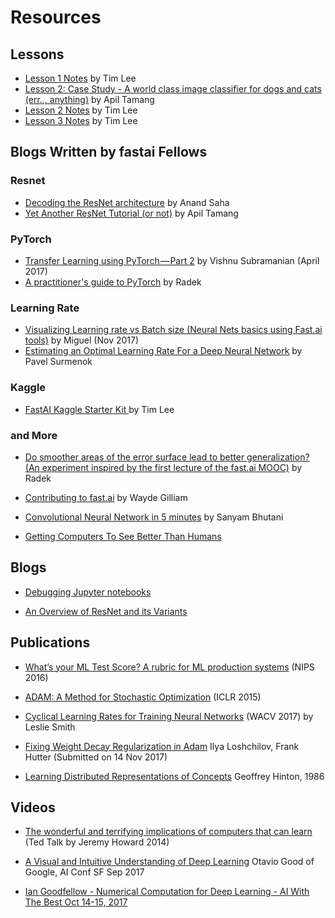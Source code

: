 # Resources

## Lessons
* [Lesson 1 Notes](http://forums.fast.ai/t/deeplearning-lec1notes/7089) by Tim Lee
* [Lesson 2: Case Study - A world class image classifier for dogs and cats (err.., anything)](https://medium.com/@apiltamang/case-study-a-world-class-image-classifier-for-dogs-and-cats-err-anything-9cf39ee4690e) by Apil Tamang
* [Lesson 2 Notes](http://forums.fast.ai/t/deeplearning-lecnotes2/7515/2) by Tim Lee
* [Lesson 3 Notes](http://forums.fast.ai/t/deeplearning-lecnotes3/7866) by Tim Lee


## Blogs Written by fastai Fellows

### Resnet
* [Decoding the ResNet architecture](http://teleported.in/posts/decoding-resnet-architecture/) by Anand Saha   
* [Yet Another ResNet Tutorial (or not)](https://medium.com/@apiltamang/yet-another-resnet-tutorial-or-not-f6dd9515fcd7) by Apil Tamang

### PyTorch
* [Transfer Learning using PyTorch — Part 2](https://towardsdatascience.com/transfer-learning-using-pytorch-part-2-9c5b18e15551) by Vishnu Subramanian (April 2017)
* [A practitioner's guide to PyTorch](https://medium.com/@radekosmulski/a-practitioners-guide-to-pytorch-1d0f6a238040) by Radek 

### Learning Rate
* [Visualizing Learning rate vs Batch size (Neural Nets basics using Fast.ai tools)](https://miguel-data-sc.github.io/2017-11-05-first/) by Miguel (Nov 2017)
* [Estimating an Optimal Learning Rate For a Deep Neural Network](https://medium.com/@surmenok/estimating-optimal-learning-rate-for-a-deep-neural-network-ce32f2556ce0) by Pavel Surmenok

### Kaggle
* [FastAI Kaggle Starter Kit ](https://www.kaggle.com/timolee/fastai-kaggle-starter-kit-lb-0-33) by Tim Lee

### and More
* [Do smoother areas of the error surface lead to better generalization? (An experiment inspired by the first lecture of the fast.ai MOOC)](https://medium.com/@radekosmulski/do-smoother-areas-of-the-error-surface-lead-to-better-generalization-b5f93b9edf5b) by Radek

* [Contributing to fast.ai](https://medium.com/@wgilliam/86f2c05d72aa) by Wayde Gilliam

* [Convolutional Neural Network in 5 minutes](https://medium.com/@init_27/convolutional-neural-network-in-5-minutes-8f867eb9ca39) by Sanyam Bhutani

* [Getting Computers To See Better Than Humans](https://medium.com/@ArjunRajkumar/getting-computers-to-see-better-than-humans-346d96634f73)

## Blogs

* [Debugging Jupyter notebooks](https://davidhamann.de/2017/04/22/debugging-jupyter-notebooks/)

* [An Overview of ResNet and its Variants](https://towardsdatascience.com/an-overview-of-resnet-and-its-variants-5281e2f56035)


## Publications

* [What’s your ML Test Score? A rubric for ML
production systems](https://static.googleusercontent.com/media/research.google.com/en//pubs/archive/45742.pdf)  (NIPS 2016)  

* [ADAM:  A Method for Stochastic Optimization](https://arxiv.org/pdf/1412.6980.pdf) (ICLR 2015)

* [Cyclical Learning Rates for Training Neural Networks](https://arxiv.org/abs/1506.01186) (WACV 2017) by Leslie Smith

* [Fixing Weight Decay Regularization in Adam](https://arxiv.org/abs/1711.05101) Ilya Loshchilov, Frank Hutter (Submitted on 14 Nov 2017)

* [Learning Distributed Representations of Concepts](http://www.cs.toronto.edu/~hinton/absps/families.pdf) Geoffrey Hinton, 1986

## Videos

* [The wonderful and terrifying implications of computers that can learn](https://www.ted.com/talks/jeremy_howard_the_wonderful_and_terrifying_implications_of_computers_that_can_learn) (Ted Talk by Jeremy Howard 2014)

* [A Visual and Intuitive Understanding of Deep Learning](https://www.youtube.com/embed/Oqm9vsf_hvU?autoplay=1&feature=oembed&wmode=opaque) Otavio Good of Google, AI Conf SF Sep 2017

* [Ian Goodfellow - Numerical Computation for Deep Learning - AI With The Best Oct 14-15, 2017](https://www.youtube.com/watch?v=XlYD8jn1ayE&t=5m40s)


